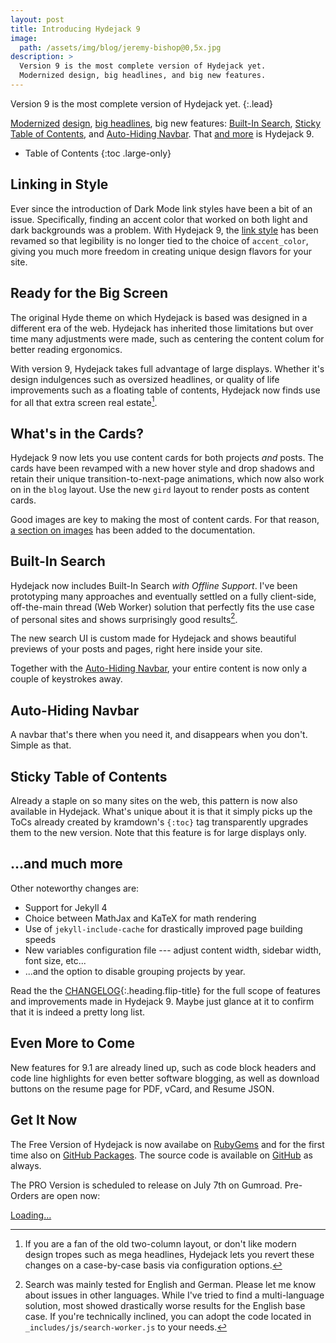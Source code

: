 ```yaml
---
layout: post
title: Introducing Hydejack 9
image: 
  path: /assets/img/blog/jeremy-bishop@0,5x.jpg
description: >
  Version 9 is the most complete version of Hydejack yet.
  Modernized design, big headlines, and big new features.
---
```


Version 9 is the most complete version of Hydejack yet.
{:.lead}

[Modernized](#linking-in-style) [design](#whats-in-the-cards), [big headlines](#ready-for-the-big-screen), big new features: [Built-In Search](#built-in-search), [Sticky Table of Contents](#sticky-table-of-contents), and [Auto-Hiding Navbar](#auto-hiding-navbar). That [and more](#and-much-more) is Hydejack 9.

- Table of Contents
{:toc .large-only}

## Linking in Style
Ever since the introduction of Dark Mode link styles have been a bit of an issue. Specifically, finding an accent color that worked on both light and dark backgrounds was a problem. With Hydejack 9, the [link style](#linking-in-style) has been revamed so that legibility is no longer tied to the choice of `accent_color`, giving you much more freedom in creating unique design flavors for your site.

## Ready for the Big Screen
The original Hyde theme on which Hydejack is based was designed in a different era of the web. Hydejack has inherited those limitations but over time many adjustments were made, such as centering the content colum for better reading ergonomics. 

With version 9, Hydejack takes full advantage of large displays. Whether it's design indulgences such as oversized headlines, or quality of life improvements such as a floating table of contents, Hydejack now finds use for all that extra screen real estate[^1]. 


## What's in the Cards?
Hydejack 9 now lets you use content cards for both projects _and_ posts. 
The cards have been revamped with a new hover style and drop shadows and retain their unique transition-to-next-page animations, which now also work on in the `blog` layout. Use the new `gird` layout to render posts as content cards.

Good images are key to making the most of content cards. For that reason, [a section on images](../../docs/basics.md#adding-images) has been added to the documentation.


## Built-In Search
Hydejack now includes Built-In Search _with Offline Support_. I've been prototyping many approaches and eventually settled on a fully client-side, off-the-main thread (Web Worker) solution that perfectly fits the use case of personal sites and shows surprisingly good results[^2]. 

The new search UI is custom made for Hydejack and shows beautiful previews of your posts and pages, right here inside your site.

Together with the [Auto-Hiding Navbar](#auto-hiding-navbar), your entire content is now only a couple of keystrokes away.


## Auto-Hiding Navbar
A navbar that's there when you need it, and disappears when you don't. Simple as that.


## Sticky Table of Contents
Already a staple on so many sites on the web, this pattern is now also available in Hydejack. 
What's unique about it is that it simply picks up the ToCs already created by kramdown's `{:toc}` tag transparently upgrades them to the new version. Note that this feature is for large displays only. 



## …and much more
Other noteworthy changes are:

- Support for Jekyll 4
- Choice between MathJax and KaTeX for math rendering
- Use of `jekyll-include-cache` for drastically improved page building speeds
- New variables configuration file --- adjust content width, sidebar width, font size, etc...
- ...and the option to disable grouping projects by year.

Read the the [CHANGELOG](../../CHANGELOG.md){:.heading.flip-title} for the full scope of features and improvements made in Hydejack 9. Maybe just glance at it to confirm that it is indeed a pretty long list.


## Even More to Come
New features for 9.1 are already lined up, such as code block headers and code line highlights for even better software blogging, as well as download buttons on the resume page for PDF, vCard, and Resume JSON.


## Get It Now
The Free Version of Hydejack is now availabe on [RubyGems](https://rubygems.org/gems/jekyll-theme-hydejack) and for the first time also on [GitHub Packages](https://github.com/hydecorp/hydejack/packages). The source code is available on [GitHub](https://github.com/hydecorp/hydejack) as always.

The PRO Version is scheduled to release on July 7th on Gumroad. Pre-Orders are open now:

<div class="gumroad-product-embed" data-gumroad-product-id="nuOluY"><a href="https://gumroad.com/l/nuOluY">Loading…</a></div>



[^1]: If you are a fan of the old two-column layout, or don't like modern design tropes such as mega headlines, Hydejack lets you revert these changes on a case-by-case basis via configuration options.

[^2]:
      Search was mainly tested for English and German. Please let me know about issues in other languages. 
      While I've tried to find a multi-language solution, most showed drastically worse  results for the English base case.
      If you're technically inclined, you can adopt the code located in `_includes/js/search-worker.js` to your needs.


